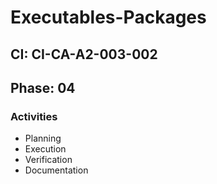# Executables-Packages

## CI: CI-CA-A2-003-002
## Phase: 04

### Activities
- Planning
- Execution
- Verification
- Documentation
